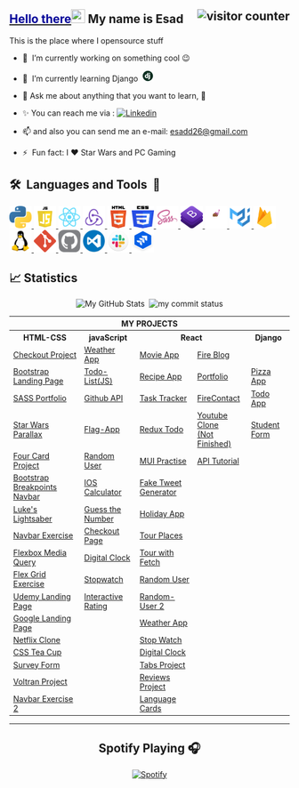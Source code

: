 <!-- ## Hello there <img src="https://media.giphy.com/media/hvRJCLFzcasrR4ia7z/giphy.gif" width="25" height="25"></a>  My name is Esad -->
<!-- ## <a href="https://youtu.be/frszEJb0aOo?t=4" ><span style="color:#000099"> Hello there</span></a><img src="https://media.giphy.com/media/hvRJCLFzcasrR4ia7z/giphy.gif" width="25" height="25"></a>  My name is Esad -->

## <a href="https://youtu.be/frszEJb0aOo?t=4" ><span style="color:#000099"> Hello there</span></a><img src="https://media.giphy.com/media/hvRJCLFzcasrR4ia7z/giphy.gif" width="25" height="25"></a> My name is Esad <img src="https://komarev.com/ghpvc/?username=esadakman" alt="visitor counter" align="right" valign="center" height="28.5"/>

This is the place where I opensource stuff

- 🔭 &nbsp;I’m currently working on something cool :wink:

- 🌱 &nbsp;I’m currently learning Django &nbsp;<img  src="./logos/django.jpg" alt="django" width="20" height="20"/>

- 💬 Ask me about anything that you want to learn, 🤔

- ✨ You can reach me via : <a href="https://www.linkedin.com/in/esadakman/" target="_blank"> <img src="https://img.shields.io/badge/linkedin-%230077B5.svg?&style=for-the-badge&logo=linkedin&logoColor=white" target="_blank" alt="Linkedin" height="20"/></a>

- 📫 and also you can send me an e-mail: <a href="mailto:esadd26@gmail.com">esadd26@gmail.com</a>

- ⚡ &nbsp;Fun fact: I :heart: Star Wars and PC Gaming

## <b>🛠️&nbsp;&nbsp;Languages&nbsp;and&nbsp;Tools&nbsp;&nbsp;🚀</b>

<!-- <a href="https://www.djangoproject.com/" target="_blank" rel="noreferrer"> <img  src="./logos/django.jpg" alt="django" width="40" height="40"/> </a>  -->
<p > 
<a href="https://www.python.org" target="_blank" rel="noreferrer"> <img  src="./logos/Python.svg" alt="python" width="40" height="40"/> </a> 
<a href="https://www.javascript.org" target="_blank" rel="noreferrer"><img  src="./logos/js_logo.png" alt="javascript" width="40" height="40"/> </a>
<a href="https://reactjs.org/" target="_blank" rel="noreferrer"><img  src="./logos/react_logo.png" alt="react" width="40" height="40"/>  </a> 
<a href="https://redux.js.org/" target="_blank" rel="noreferrer"><img  src="./logos/redux.png" alt="react" width="40" height="40"/>  </a> 
<a href="https://html.com" target="_blank" rel="noreferrer"><img src="./logos/HTML5.svg" alt="html5" width="40" height="40"/> </a> 
<a href="https://www.w3.org/Style/CSS/Overview.en.html" target="_blank" rel="noreferrer"> <img src="./logos/CSS3.svg" alt="css3" width="40" height="40"/> </a> 
<a href="https://sass-lang.com/" target="_blank" rel="noreferrer"> <img  src="./logos/sass_logo.png" alt="sass" width="40" height="40"/> 
<a href="https://getbootstrap.com/" target="_blank" rel="noreferrer"> <img  src="./logos/bootstrap.logo.png" alt="bootstrap" width="40" height="40"/>  
<a href="https://git-scm.com/" target="_blank" rel="noreferrer"> </a>
<a href="https://styled-components.com/" rel="noreferrer"> <img src="./logos/styled_components.png" alt="styled_components" width="40" height="40"/> </a> 
<a href="https://mui.com/" target="_blank" rel="noreferrer"> <img src="./logos/mui.png" alt="mui" width="40" height="40"/> </a> 
<a href="https://firebase.google.com/" target="_blank" rel="noreferrer"> <img src="./logos/firebase.png" alt="mui" width="40" height="40"/> </a> 
<a href="https://www.linux.org" target="_blank" rel="noreferrer"> <img src="./logos/linux.png" alt="linux" width="40" height="40"/> </a> 
<a href="https://git-scm.com" target="_blank" rel="noreferrer"> <img src="./logos/git.svg" alt="git" width="40" height="40"/> </a>   
<a href="https://github.com" target="_blank" rel="noreferrer"> <img src="./logos/github.png.png" alt="gitHub" width="40" height="40"/> </a> 
<a href="https://code.visualstudio.com" target="_blank" rel="noreferrer"> <img src="./logos/vscode_logo.png" alt="vscode" width="40" height="40"/> </a> 
<a href="https://slack.com" target="_blank" rel="noreferrer"> <img src="./logos/slack_logo.png" alt="slack" width="40" height="40"/> </a> 
<a href="https://www.python.org" target="_blank" rel="noreferrer"> </a>  
<a href="https://www.atlassian.com/software/jira/free" target="_blank" rel="noreferrer"> <img src="./logos/jira_logo.png" alt="jira" width="40" height="40"/> </a> 
</p>

## 📈 Statistics

<p align="center">
<img src="https://github-readme-stats.vercel.app/api?username=esadakman&show_icons=true&locale=en&theme=tokyonight" alt="My GitHub Stats" width="49%"/>&nbsp;
<img src="https://github-readme-streak-stats.herokuapp.com/?user=esadakman&theme=tokyonight&border=61dafb&hide_border=true" alt="my commit status" width="49%" /> </p>
<!-- <p align="center"> <img src="https://github-readme-stats.vercel.app/api/top-langs?username=esadakman&show_icons=true&locale=en&layout=compact&theme=tokyonight" alt="languages" width="50%" height:"163px"> -->  </p>


<p align='center'>
<table>
  <tr>
      <th colspan="6">MY PROJECTS</th>
  </tr>
  <tr > 
      <th>HTML-CSS</th>
      <th>javaScript</th>  
      <th colspan=2 >React</th>    
      <th>Django</th>  
  </tr>
  <tr>
    <td><a href="https://github.com/esadakman/checkout_form_responsive" target="_blank">Checkout Project</a></td>
    <td><a href="https://github.com/esadakman/weatherApp" target="_blank">Weather App</a></td>
    <td ><a href="https://github.com/esadakman/movie-app-firebase" target="_blank">Movie App</a></td>
    <td><a href="https://github.com/esadakman/FireBlog-Milestone" target="_blank">Fire Blog</a></td> 
    <td><a href="" target="_blank"> </a></td>
  </tr> 
  <tr>
    <td><a href="https://github.com/esadakman/bootstrap-landing-page" target="_blank">Bootstrap Landing Page</a></td> 
    <td><a href="https://github.com/esadakman/todo_list_project" target="_blank">Todo-List(JS)</a></td>
    <td><a href="https://github.com/esadakman/recipe-app" target="_blank">Recipe App</a></td>
    <td><a href="https://github.com/esadakman/esadakman.github.io" target="_blank">Portfolio </a></td>
    <td><a href="https://github.com/esadakman/django-pizza-app" target="_blank">Pizza App</a></td>
  </tr>
  
  <tr>
    <td><a href="https://github.com/esadakman/Sass-Portfolio" target="_blank">SASS Portfolio</a></td>
    <td><a href="https://github.com/esadakman/github_api" target="_blank" rel="noreferrer">Github API</a></td>
    <td><a href="https://github.com/esadakman/task-tracker-react" target="_blank">Task Tracker</a></td>
    <td><a href="https://github.com/esadakman/firecontact-app" target="_blank">FireContact</a></td>
    <td><a href="https://github.com/esadakman/django_todo" target="_blank">Todo App</a></td>
  </tr>
  
  <tr>
    <td><a href="https://github.com/esadakman/starwars_parallax" target="_blank">Star Wars Parallax </a></td>
    <td><a href="https://github.com/esadakman/flag_app" target="_blank">Flag-App</a></td>
    <td><a href="https://github.com/esadakman/redux_todo_exercise" target="_blank">Redux Todo</a></td>
    <td><a href="https://github.com/esadakman/youtube_clone" target="_blank">Youtube Clone <br> (Not Finished)</a></td>
    <td><a href="https://github.com/esadakman/django_todo" target="_blank">Student Form</a></td>
  </tr>
  
  <tr>
    <td><a href="https://github.com/esadakman/four_card_feature" target="_blank">Four Card Project</a></td>
    <td><a href="https://github.com/esadakman/randomUserGenerator" target="_blank">Random User</a></td>
    <td><a href="https://github.com/esadakman/mui-example" target="_blank">MUI Practise </a></td>
    <td><a href="https://github.com/esadakman/api-tutorial-project" target="_blank">API Tutorial </a></td>
    <td><a href="" target="_blank"> </a></td>    
  </tr>
  
  <tr>
    <td><a href="https://github.com/esadakman/bootstrap_breakpoints_navbar" target="_blank" rel="noreferrer">Bootstrap Breakpoints Navbar</a></td>
    <td><a href="https://github.com/esadakman/ios_calculator" target="_blank">IOS Calculator</a></td> 
    <td><a href="https://github.com/esadakman/fake-tweet-generator" target="_blank">Fake Tweet Generator</a></td>
    <td><a href="" target="_blank"> </a></td>
    <td><a href="" target="_blank"> </a></td>
  </tr>
  
  <tr>
    <td><a href="https://github.com/esadakman/lightsaber" target="_blank" rel="noreferrer">Luke's Lightsaber</a></td>
    <td><a href="https://github.com/esadakman/guess-the-number" target="_blank">Guess the Number </a></td>
    <td><a href="https://github.com/esadakman/holidaysApp" target="_blank">Holiday App</a></td>
    <td><a href="" target="_blank"> </a></td>
    <td><a href="" target="_blank"> </a></td>
  </tr>
  
  <tr>
    <td><a href="https://github.com/esadakman/navbar_exercise" target="_blank">Navbar Exercise</a></td> 
    <td><a href="https://github.com/esadakman/shopping_cart" target="_blank">Checkout Page</a></td>
    <td><a href="https://github.com/esadakman/tour-places-react" target="_blank">Tour Places</a></td>
    <td><a href="" target="_blank"> </a></td>
    <td><a href="" target="_blank"> </a></td>
  </tr>

  <tr>  
    <td><a href="https://github.com/esadakman/media_query_exercise_1" target="_blank">Flexbox Media Query</a></td>
    <td><a href="https://github.com/esadakman/digital_clock" target="_blank">Digital Clock</a></td>
    <td><a href="https://github.com/esadakman/projeTourWithFetch" target="_blank">Tour with Fetch </a></td>
    <td><a href="" target="_blank"> </a></td> 
    <td><a href="" target="_blank"> </a></td>
  </tr>
  
  <tr>
    <td><a href="https://github.com/esadakman/flex_grid_exercise" target="_blank">Flex Grid Exercise</a></td>
    <td><a href="https://github.com/esadakman/stopWatch" target="_blank">Stopwatch</a></td>
    <td><a href="https://github.com/esadakman/random-user-react" target="_blank">Random User</a></td>
    <td><a href="" target="_blank"> </a></td>
    <td><a href="" target="_blank"> </a></td>
  </tr>
  
  <tr>
    <td><a href="https://github.com/esadakman/udemy-landing-page" target="_blank">Udemy Landing Page</a></td> 
    <td><a href="https://github.com/esadakman/Interactive-Rating-Component" target="_blank" rel="noreferrer">Interactive Rating</a></td>
    <td><a href="https://github.com/esadakman/random-user-app-2" target="_blank">Random-User 2</a></td>
    <td><a href="" target="_blank"> </a></td>
    <td><a href="" target="_blank"> </a></td>
  </tr>
  
  <tr>
    <td><a href="https://github.com/esadakman/google_landing_page" target="_blank">Google Landing Page</a></td> 
    <td><a href=" " target="_blank"> </a></td>
    <td><a href="https://github.com/esadakman/react-weather-app" target="_blank">Weather App </a></td>
    <td><a href="" target="_blank"> </a></td>
    <td><a href="" target="_blank"> </a></td>
  </tr>
  
  <tr>
    <td><a href="https://github.com/esadakman/netflix-clone" target="_blank">Netflix Clone</a></td>
    <td><a href="" target="_blank"> </a></td>
    <td><a href="https://github.com/esadakman/stopWatch-react" target="_blank">Stop Watch</a></td>
    <td><a href="" target="_blank"> </a></td>
    <td><a href="" target="_blank"> </a></td>
    
  </tr>
  
  <tr>
    <td><a href="https://github.com/esadakman/CSS_Tea_Cup" target="_blank">CSS Tea Cup</a></td> 
    <td><a href="" target="_blank"> </a></td>
    <td><a href="https://github.com/esadakman/react-digital-clock" target="_blank">Digital Clock</a></td>
    <td><a href="" target="_blank"> </a></td>
    <td><a href="" target="_blank"> </a></td>
  </tr>
  
  <tr>
    <td><a href="https://github.com/esadakman/Survey_Form" target="_blank">Survey Form</a></td>
    <td><a href="" target="_blank"> </a></td>
    <td><a href="https://github.com/esadakman/tabs-project" target="_blank">Tabs Project</a></td>
    <td><a href="" target="_blank"> </a></td>
    <td><a href="" target="_blank"> </a></td>
  </tr>
  <tr>
    <td><a href="https://github.com/esadakman/Voltran" target="_blank">Voltran Project</a></td> 
    <td><a href="" target="_blank"> </a></td>
    <td><a href="https://github.com/esadakman/reviews-project" target="_blank">Reviews Project</a></td>
    <td><a href="" target="_blank"> </a></td>
    <td><a href="" target="_blank"> </a></td>
  </tr>
  <tr>
    <td><a href="https://github.com/esadakman/nav_bar_responsive" target="_blank">Navbar Exercise 2</a></td>
    <td><a href="" target="_blank"> </a></td>
    <td><a href="https://github.com/esadakman/language-cards-react" target="_blank">Language Cards</a></td>
    <td><a href="" target="_blank"> </a></td>
    <td><a href="" target="_blank"> </a></td>
  </tr>
  

</table>
</p>

----
<div align="center">

 <h2 style="font-weight:bold">Spotify Playing 🎧</h2>
    
  [![Spotify](https://spotify-now-playing-esadakman.vercel.app/api/spotify?background_color=0d1117&border_color=ffffff)](https://open.spotify.com/user/215d3sm5u7debtsq4sywdrvwa)
  
</div>
 

